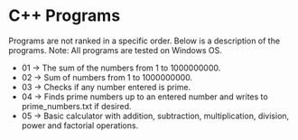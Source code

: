 # C++ Programs
Programs are not ranked in a specific order. Below is a description of the programs.
Note: All programs are tested on Windows OS.

* 01 -> The sum of the numbers from 1 to 1000000000.
* 02 -> Sum of numbers from 1 to 1000000000.
* 03 -> Checks if any number entered is prime.
* 04 -> Finds prime numbers up to an entered number and writes to prime_numbers.txt if desired.
* 05 -> Basic calculator with addition, subtraction, multiplication, division, power and factorial operations.
